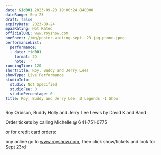 ```yaml
---
date: &id001 2023-09-23 19:00:24.840000
dateRange: Sep 23
draft: false
expiryDate: 2023-09-24
mpaaRating: Not Rated
officialURL: www.royshow.com
oneSheet: /img/poster-wieting-sept.-23-jpg-phone.jpeg
performanceList:
  performance:
  - date: *id001
    format: 2D
    note: ''
runningTime: 120
shortTitle: Roy, Buddy and Jerry Lee!
showType: Live Performance
studioInfo:
  studio: Not Specified
  studioFee: 0
  studioPercentage: 0
title: Roy, Buddy and Jerry Lee! 3 Legends -1 Show!
---
```


R﻿oy Orbison, Buddy Holly and Jerry Lee Lewis by David K and Band



O﻿rder tickets by calling Michelle @ 641-751-0775 

or for credit card orders: 

buy online go to www.royshow.com, then click show/tickets and look for Sept 23rd